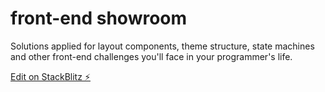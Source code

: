# front-end showroom

Solutions applied for layout components, theme structure, state machines and other front-end challenges you'll face in your programmer's life.

[Edit on StackBlitz ⚡️](https://stackblitz.com/edit/drawer-component-demo)
